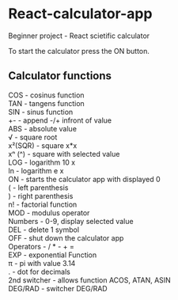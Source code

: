 # React-calculator-app
Beginner project - React scietific calculator

To start the calculator press the ON button.
## Calculator functions

COS - cosinus function\
TAN - tangens function\
SIN - sinus function\
+- - append -/+ infront of value\
ABS - absolute value\
√ - square root\
x²(SQR) - square x*x\
xⁿ (^) - square with selected value\
LOG - logarithm 10 x\
ln - logarithm e x\
ON - starts the calculator app with displayed 0\
( - left parenthesis\
) - right parenthesis\
n! - factorial function\
MOD - modulus operator\
Numbers - 0-9, display selected value\
DEL - delete 1 symbol\
OFF - shut down the calculator app\
Operators - / * - + =\
EXP - exponential Function\
π - pi with value 3.14\
. - dot for decimals\
2nd switcher - allows function ACOS, ATAN, ASIN\
DEG/RAD - switcher DEG/RAD